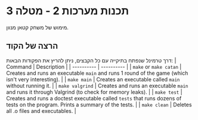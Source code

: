 # תכנות מערכות 2 - מטלה 3
מימוש של משחק קטאן מנוון.
## הרצה של הקוד
דרך טרמינל שנפתח בתיקייה עם כל הקבצים, ניתן להריץ את הפקודות הבאות:
| Command | Description |
| ---------- | ---------- |
| ` make ` or `make catan` | Creates and runs an executable `main` and runs 1 round of the game (which isn't very interesting). |
| `make main` | Creates an executable called `main` without running it. |
| `make valgrind` | Creates and runs an executable `main` and runs it through Valgrind (to check for memory leaks). |
| `make test` | Creates and runs a doctest executable called `tests` that runs dozens of tests on the program. Prints a summary of the tests. |
| `make clean` | Deletes all .o files and executables. |
